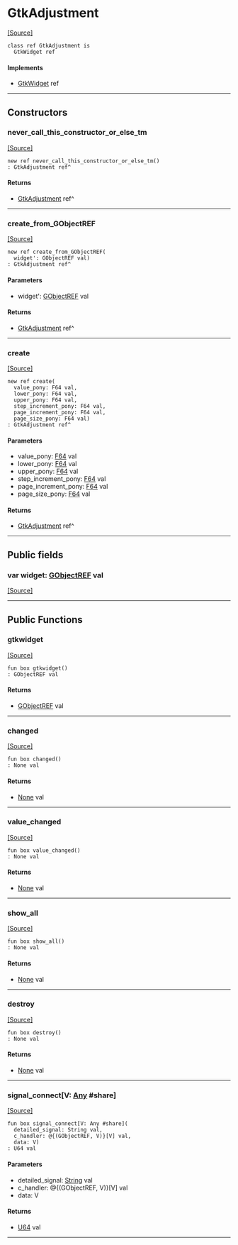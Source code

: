 # GtkAdjustment
<span class="source-link">[[Source]](src/gtk3/GtkAdjustment.md#L6)</span>
```pony
class ref GtkAdjustment is
  GtkWidget ref
```

#### Implements

* [GtkWidget](gtk3-GtkWidget.md) ref

---

## Constructors

### never_call_this_constructor_or_else_tm
<span class="source-link">[[Source]](src/gtk3/GtkAdjustment.md#L10)</span>


```pony
new ref never_call_this_constructor_or_else_tm()
: GtkAdjustment ref^
```

#### Returns

* [GtkAdjustment](gtk3-GtkAdjustment.md) ref^

---

### create_from_GObjectREF
<span class="source-link">[[Source]](src/gtk3/GtkAdjustment.md#L13)</span>


```pony
new ref create_from_GObjectREF(
  widget': GObjectREF val)
: GtkAdjustment ref^
```
#### Parameters

*   widget': [GObjectREF](gtk3-..-gobject-GObjectREF.md) val

#### Returns

* [GtkAdjustment](gtk3-GtkAdjustment.md) ref^

---

### create
<span class="source-link">[[Source]](src/gtk3/GtkAdjustment.md#L17)</span>


```pony
new ref create(
  value_pony: F64 val,
  lower_pony: F64 val,
  upper_pony: F64 val,
  step_increment_pony: F64 val,
  page_increment_pony: F64 val,
  page_size_pony: F64 val)
: GtkAdjustment ref^
```
#### Parameters

*   value_pony: [F64](builtin-F64.md) val
*   lower_pony: [F64](builtin-F64.md) val
*   upper_pony: [F64](builtin-F64.md) val
*   step_increment_pony: [F64](builtin-F64.md) val
*   page_increment_pony: [F64](builtin-F64.md) val
*   page_size_pony: [F64](builtin-F64.md) val

#### Returns

* [GtkAdjustment](gtk3-GtkAdjustment.md) ref^

---

## Public fields

### var widget: [GObjectREF](gtk3-..-gobject-GObjectREF.md) val
<span class="source-link">[[Source]](src/gtk3/GtkAdjustment.md#L7)</span>



---

## Public Functions

### gtkwidget
<span class="source-link">[[Source]](src/gtk3/GtkAdjustment.md#L9)</span>


```pony
fun box gtkwidget()
: GObjectREF val
```

#### Returns

* [GObjectREF](gtk3-..-gobject-GObjectREF.md) val

---

### changed
<span class="source-link">[[Source]](src/gtk3/GtkAdjustment.md#L21)</span>


```pony
fun box changed()
: None val
```

#### Returns

* [None](builtin-None.md) val

---

### value_changed
<span class="source-link">[[Source]](src/gtk3/GtkAdjustment.md#L111)</span>


```pony
fun box value_changed()
: None val
```

#### Returns

* [None](builtin-None.md) val

---

### show_all
<span class="source-link">[[Source]](src/gtk3/GtkWidget.md#L4)</span>


```pony
fun box show_all()
: None val
```

#### Returns

* [None](builtin-None.md) val

---

### destroy
<span class="source-link">[[Source]](src/gtk3/GtkWidget.md#L10)</span>


```pony
fun box destroy()
: None val
```

#### Returns

* [None](builtin-None.md) val

---

### signal_connect\[V: [Any](builtin-Any.md) #share\]
<span class="source-link">[[Source]](src/gtk3/GtkWidget.md#L13)</span>


```pony
fun box signal_connect[V: Any #share](
  detailed_signal: String val,
  c_handler: @{(GObjectREF, V)}[V] val,
  data: V)
: U64 val
```
#### Parameters

*   detailed_signal: [String](builtin-String.md) val
*   c_handler: @{(GObjectREF, V)}[V] val
*   data: V

#### Returns

* [U64](builtin-U64.md) val

---

